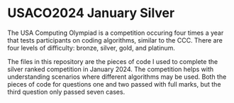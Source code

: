# USACO2024 January Silver
The USA Computing Olympiad is a competition occuring four times a year that tests participants on coding algorithms, similar to the CCC. There are four levels of difficulty: bronze, silver, gold, and platinum.

The files in this repository are the pieces of code I used to complete the silver ranked competition in January 2024. The competition helps with understanding scenarios where different algorithms may be used. Both the pieces of code for questions one and two passed with full marks, but the third question only passed seven cases.
